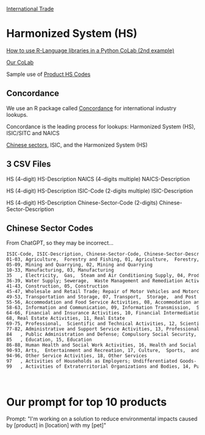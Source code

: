 [International Trade](/useeio.js/footprint/)
# Harmonized System (HS)

[How to use R-Language libraries in a Python CoLab (2nd example)](https://www.geeksforgeeks.org/how-to-use-r-with-google-colaboratory/)

[Our CoLab](https://colab.research.google.com/drive/1etpn1no8JgeUxwLr_5dBFEbt8sq5wd4v?usp=sharing)

Sample use of [Product HS Codes](https://model.georgia.org/display/exporters/)

## Concordance

We use an R package called [Concordance](https://github.com/insongkim/concordance) for international industry lookups.

Concordance is the leading process for lookups:
Harmonized System (HS),  ISIC/SITC and NAICS

[Chinese sectors](https://chatgpt.com/share/dbb6de4b-1366-4190-b284-3b7165951c61),  ISIC,  and the Harmonized System (HS)

## 3 CSV Files

HS (4-digit)
HS-Description
NAICS (4-digits multiple)
NAICS-Description

HS (4-digit)
HS-Description
ISIC-Code (2-digits multiple)
ISIC-Description 

HS (4-digit)
HS-Description
Chinese-Sector-Code (2-digits)
Chinese-Sector-Description

## Chinese Sector Codes

From ChatGPT, so they may be incorrect...

<pre style="font-size: 12px;">
ISIC-Code, ISIC-Description, Chinese-Sector-Code, Chinese-Sector-Description  
01-03, Agriculture,  Forestry and Fishing, 01, Agriculture,  Forestry,  Animal Husbandry,  and Fishery
05-09, Mining and Quarrying, 02, Mining and Quarrying  
10-33, Manufacturing, 03, Manufacturing
35   , Electricity,  Gas,  Steam and Air Conditioning Supply, 04, Production and Supply of Electricity,  Heat,  Gas,  and Water
36-39, Water Supply; Sewerage,  Waste Management and Remediation Activities, 04, Production and Supply of Electricity,  Heat,  Gas,  and Water
41-43, Construction, 05, Construction
45-47, Wholesale and Retail Trade; Repair of Motor Vehicles and Motorcycles, 06, Wholesale and Retail Trade
49-53, Transportation and Storage, 07, Transport,  Storage,  and Post
55-56, Accommodation and Food Service Activities, 08, Accommodation and Catering Services
58-63, Information and Communication, 09, Information Transmission,  Software,  and Information Technology Services
64-66, Financial and Insurance Activities, 10, Financial Intermediation
68, Real Estate Activities, 11, Real Estate
69-75, Professional,  Scientific and Technical Activities, 12, Scientific Research and Technical Services
77-82, Administrative and Support Service Activities, 13, Professional Services
84   , Public Administration and Defense; Compulsory Social Security, 14, Public Management,  Social Security,  and Social Organization
85   , Education, 15, Education
86-88, Human Health and Social Work Activities, 16, Health and Social Work
90-93, Arts,  Entertainment and Recreation, 17, Culture,  Sports,  and Entertainment
94-96, Other Service Activities, 18, Other Services
97   , Activities of Households as Employers; Undifferentiated Goods- and Services-Producing Activities of Households for Own Use, 18, Other Services
99   , Activities of Extraterritorial Organizations and Bodies, 14, Public Management,  Social Security,  and Social Organization
</pre>

<!--
The "ISIC_Code" column lists the ISIC codes,  using numerical ranges to denote broad categories.
The "ISIC_Description" column provides a description of each ISIC category.
The "Chinese_Sector_Code" column lists the corresponding numerical sector codes in the Chinese classification system.
The "Chinese_Sector_Description" column provides a description of each corresponding Chinese sector.
-->
<br>

# Our prompt for top 10 products

Prompt:
"I'm working on a solution to reduce environmental impacts caused by [product] in [location] with my [pet]"
